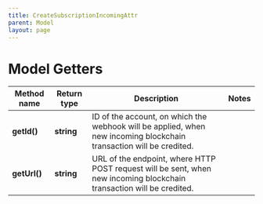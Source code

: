 ```yaml
---
title: CreateSubscriptionIncomingAttr
parent: Model
layout: page
---
```


# Model Getters

Method name | Return type | Description | Notes
------------ | ------------- | ------------- | -------------
**getId()** | **string** | ID of the account, on which the webhook will be applied, when new incoming blockchain transaction will be credited. |
**getUrl()** | **string** | URL of the endpoint, where HTTP POST request will be sent, when new incoming blockchain transaction will be credited. |

